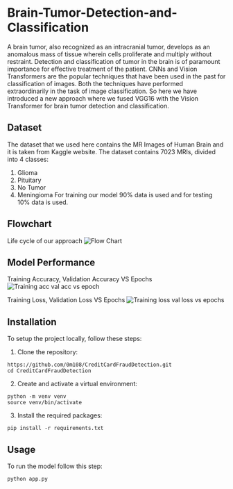 # Brain-Tumor-Detection-and-Classification
A brain tumor, also recognized as an
intracranial tumor, develops as an anomalous mass of
tissue wherein cells proliferate and multiply without
restraint. Detection and classification of tumor in the
brain is of paramount importance for effective
treatment of the patient. CNNs and Vision
Transformers are the popular techniques that have
been used in the past for classification of images. Both
the techniques have performed extraordinarily in the
task of image classification. So here we have
introduced a new approach where we fused VGG16
with the Vision Transformer for brain tumor
detection and classification.
## Dataset
The dataset that we used here contains the MR Images of
Human Brain and it is taken from Kaggle website.
The dataset contains 7023 MRIs, divided into 4 classes:
1. Glioma
2. Pituitary
3. No Tumor
4. Meningioma
For training our model 90% data is used and for testing
10% data is used.
## Flowchart
Life cycle of our approach
![Flow Chart](https://github.com/0m108/Brain-Tumor-Detection-and-Classification/assets/113771586/ac2d3896-9c1e-495c-a6fb-11b85811a462)
## Model Performance
Training Accuracy, Validation Accuracy VS Epochs
![Training acc val acc vs epoch](https://github.com/0m108/Brain-Tumor-Detection-and-Classification/assets/113771586/cb5d926d-3364-48ea-a3d3-abdf3150ddf2)

Training Loss, Validation Loss VS Epochs
![Training loss val loss vs epochs](https://github.com/0m108/Brain-Tumor-Detection-and-Classification/assets/113771586/5c00652f-990c-4430-9b98-0566bfaa3852)
## Installation
To setup the project locally, follow these steps:
1. Clone the repository:
```
https://github.com/0m108/CreditCardFraudDetection.git
cd CreditCardFraudDetection
```
2. Create and activate a virtual environment:
```
python -m venv venv
source venv/bin/activate
```
3. Install the required packages:
```
pip install -r requirements.txt
```
## Usage
To run the model follow this step:
```
python app.py
```



